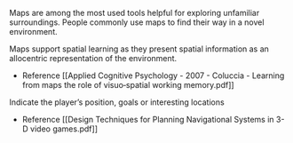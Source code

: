 
Maps are among the most used tools helpful for exploring unfamiliar surroundings.  People commonly use maps to find their way in a novel environment.

Maps support spatial learning as they present spatial information as an allocentric representation of the environment.

- Reference 
	 [[Applied Cognitive Psychology - 2007 - Coluccia - Learning from maps  the role of visuo‐spatial working memory.pdf]]


Indicate the player’s position, goals or interesting locations
- Reference
	[[Design Techniques for Planning Navigational Systems in 3-D video games.pdf]]

